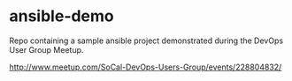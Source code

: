 # ansible-demo
Repo containing a sample ansible project demonstrated during the DevOps User Group Meetup.

http://www.meetup.com/SoCal-DevOps-Users-Group/events/228804832/
